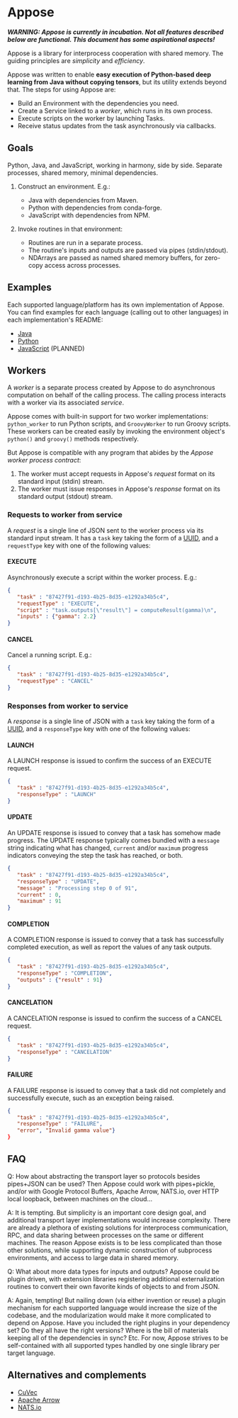 # Appose

***WARNING: Appose is currently in incubation.
Not all features described below are functional.
This document has some aspirational aspects!***

Appose is a library for interprocess cooperation with shared memory.
The guiding principles are *simplicity* and *efficiency*.

Appose was written to enable **easy execution of Python-based deep learning
from Java without copying tensors**, but its utility extends beyond that.
The steps for using Appose are:

* Build an Environment with the dependencies you need.
* Create a Service linked to a *worker*, which runs in its own process.
* Execute scripts on the worker by launching Tasks.
* Receive status updates from the task asynchronously via callbacks.

## Goals

Python, Java, and JavaScript, working in harmony, side by side.
Separate processes, shared memory, minimal dependencies.

1. Construct an environment. E.g.:
   * Java with dependencies from Maven.
   * Python with dependencies from conda-forge.
   * JavaScript with dependencies from NPM.

2. Invoke routines in that environment:
   * Routines are run in a separate process.
   * The routine's inputs and outputs are passed via pipes (stdin/stdout).
   * NDArrays are passed as named shared memory buffers,
     for zero-copy access across processes.

## Examples

Each supported language/platform has its own implementation of Appose.
You can find examples for each language (calling out to other languages)
in each implementation's README:

* [Java](https://github.com/apposed/appose-java#examples)
* [Python](https://github.com/apposed/appose-python#examples)
* [JavaScript](https://github.com/apposed/appose-js#examples) (PLANNED)

## Workers

A *worker* is a separate process created by Appose to do asynchronous
computation on behalf of the calling process. The calling process interacts
with a worker via its associated *service*.

Appose comes with built-in support for two worker implementations:
`python_worker` to run Python scripts, and `GroovyWorker` to run Groovy
scripts. These workers can be created easily by invoking the environment
object's `python()` and `groovy()` methods respectively.

But Appose is compatible with any program that abides by the
*Appose worker process contract*:

1. The worker must accept requests in Appose's *request* format on its
   standard input (stdin) stream.
2. The worker must issue responses in Appose's *response* format on its
   standard output (stdout) stream.

### Requests to worker from service

A *request* is a single line of JSON sent to the worker process via its
standard input stream. It has a `task` key taking the form of a
[UUID](https://en.wikipedia.org/wiki/Universally_unique_identifier),
and a `requestType` key with one of the following values:

#### EXECUTE

Asynchronously execute a script within the worker process. E.g.:
```json
{
   "task" : "87427f91-d193-4b25-8d35-e1292a34b5c4",
   "requestType" : "EXECUTE",
   "script" : "task.outputs[\"result\"] = computeResult(gamma)\n",
   "inputs" : {"gamma": 2.2}
}
```

#### CANCEL

Cancel a running script. E.g.:
```json
{
   "task" : "87427f91-d193-4b25-8d35-e1292a34b5c4",
   "requestType" : "CANCEL"
}
```

### Responses from worker to service

A *response* is a single line of JSON with a `task` key taking the
form of a
[UUID](https://en.wikipedia.org/wiki/Universally_unique_identifier),
and a `responseType` key with one of the following values:

#### LAUNCH

A LAUNCH response is issued to confirm the success of an EXECUTE
request.
```json
{
   "task" : "87427f91-d193-4b25-8d35-e1292a34b5c4",
   "responseType" : "LAUNCH"
}
```

#### UPDATE

An UPDATE response is issued to convey that a task has somehow made
progress. The UPDATE response typically comes bundled with a
`message` string indicating what has changed, `current` and/or
`maximum` progress indicators conveying the step the task has
reached, or both.
```json
{
   "task" : "87427f91-d193-4b25-8d35-e1292a34b5c4",
   "responseType" : "UPDATE",
   "message" : "Processing step 0 of 91",
   "current" : 0,
   "maximum" : 91
}
```

#### COMPLETION

A COMPLETION response is issued to convey that a task has successfully
completed execution, as well as report the values of any task outputs.
```json
{
   "task" : "87427f91-d193-4b25-8d35-e1292a34b5c4",
   "responseType" : "COMPLETION",
   "outputs" : {"result" : 91}
}
```

#### CANCELATION

A CANCELATION response is issued to confirm the success of a CANCEL
request.
```json
{
   "task" : "87427f91-d193-4b25-8d35-e1292a34b5c4",
   "responseType" : "CANCELATION"
}
```

#### FAILURE

A FAILURE response is issued to convey that a task did not completely
and successfully execute, such as an exception being raised.
```json
{
   "task" : "87427f91-d193-4b25-8d35-e1292a34b5c4",
   "responseType" : "FAILURE",
   "error", "Invalid gamma value"}
}
```

## FAQ

Q: How about abstracting the transport layer so protocols besides pipes+JSON
   can be used? Then Appose could work with pipes+pickle, and/or with Google
   Protocol Buffers, Apache Arrow, NATS.io, over HTTP local loopback,
   between machines on the cloud...

A: It is tempting. But simplicity is an important core design goal, and
   additional transport layer implementations would increase complexity.
   There are already a plethora of existing solutions for interprocess
   communication, RPC, and data sharing between processes on the same or
   different machines. The reason Appose exists is to be less complicated
   than those other solutions, while supporting dynamic construction of
   subprocess environments, and access to large data in shared memory.

Q: What about more data types for inputs and outputs? Appose could be plugin
   driven, with extension libraries registering additional externalization
   routines to convert their own favorite kinds of objects to and from JSON.

A: Again, tempting! But nailing down (via either invention or reuse) a
   plugin mechanism for each supported language would increase the size of
   the codebase, and the modularization would make it more complicated to
   depend on Appose. Have you included the right plugins in your dependency
   set? Do they all have the right versions? Where is the bill of materials
   keeping all of the dependencies in sync? Etc. For now, Appose strives to
   be self-contained with all supported types handled by one single library
   per target language.

## Alternatives and complements

* [CuVec](https://github.com/AMYPAD/CuVec)
* [Apache Arrow](https://arrow.apache.org/)
* [NATS.io](https://nats.io/)
